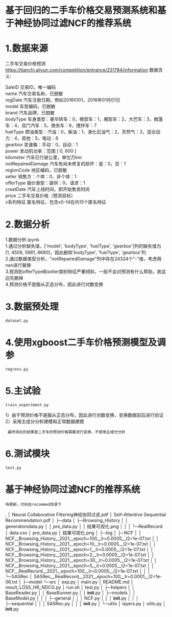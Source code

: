 # 基于回归的二手车价格交易预测系统和基于神经协同过滤NCF的推荐系统

# 1.数据来源  
二手车交易价格预测  	
https://tianchi.aliyun.com/competition/entrance/231784/information
数据含义:  

SaleID	交易ID，唯一编码  
name	汽车交易名称，已脱敏  
regDate	汽车注册日期，例如20160101，2016年01月01日  
model	车型编码，已脱敏  
brand	汽车品牌，已脱敏  
bodyType	车身类型：豪华轿车：0，微型车：1，厢型车：2，大巴车：3，敞篷车：4，双门汽车：5，商务车：6，搅拌车：7  
fuelType	燃油类型：汽油：0，柴油：1，液化石油气：2，天然气：3，混合动力：4，其他：5，电动：6  
gearbox	变速箱：手动：0，自动：1  
power	发动机功率：范围 [ 0, 600 ]  
kilometer	汽车已行驶公里，单位万km  
notRepairedDamage	汽车有尚未修复的损坏：是：0，否：1  
regionCode	地区编码，已脱敏  
seller	销售方：个体：0，非个体：1  
offerType	报价类型：提供：0，请求：1  
creatDate	汽车上线时间，即开始售卖时间  
price	二手车交易价格（预测目标）  
v系列特征	匿名特征，包含v0-14在内15个匿名特征  

# 2.数据分析   
1.数据分析.ipynb  
1.通过分析缺失值，['model', 'bodyType', 'fuelType', 'gearbox']列的缺失值为 [1, 4506, 5981, 8680]，因此删除'bodyType', 'fuelType', 'gearbox'列   
2.通过数据类型分析，"notRepairedDamage"列中存在24324个"-"值，考虑用nan进行替换   
3.观测到offerType和seller类别特征严重倾斜，一般不会对预测有什么帮助，故这边先删掉   
4.预测价格不是服从正态分布，因此进行对数变换  
	
# 3.数据预处理 
	dataset.py

# 4.使用xgboost二手车价格预测模型及调参 

	regress.py  

# 5.主试验 
	train_experiment.py

  1）由于预测价格不是服从正态分布，因此进行对数变换，变换数据前后进行验证  
  2）采用主成分分析建模和正常数据建模  
  
     最终得出的结果是二手车的预测价格需要进行变换，不使用主成分分析
  
# 6.测试模块 
	test.py
	
# 基于神经协同过滤NCF的推荐系统
	待更新，代码在recommed目录下
.
│  Neural Collaborative Filtering神经协同过滤.pdf
│  Self-Attentive Sequential Recommendation.pdf
│
├─data
│  ├─Browsing_History
│  │      generationdata.py
│  │      pre_data.py
│  │      结果可视化.png
│  │
│  └─RealRecord
│          data.csv
│          pre_data.py
│          结果可视化.png
│
├─log
│  ├─NCF
│  │      NCF__Browsing_History__2021__epoch=100__lr=0.0005__l2=1e-07.txt
│  │      NCF__Browsing_History__2021__epoch=10__lr=0.0005__l2=1e-07.txt
│  │      NCF__Browsing_History__2021__epoch=1__lr=0.0005__l2=1e-07.txt
│  │      NCF__Browsing_History__2021__epoch=2__lr=0.0005__l2=1e-07.txt
│  │      NCF__Browsing_History__2021__epoch=30__lr=0.0005__l2=1e-07.txt
│  │      NCF__Browsing_History__2021__epoch=5__lr=0.0005__l2=1e-07.txt
│  │      NCF__RealRecord__2021__epoch=100__lr=0.0005__l2=1e-07.txt
│  │
│  └─SASRec
│          SASRec__RealRecord__2021__epoch=100__lr=0.0001__l2=1e-06.txt
│
├─model
└─src
    │  exp.py
    │  main.py
    │  README.md
    │  result_LOSS_HR_NDCG.py
    │  run.sh
    │  test.py
    │
    ├─helpers
    │  │  BaseReader.py
    │  │  BaseRunner.py
    │  │  __init__.py
    │
    ├─models
    │  │  BaseModel.py
    │  │
    │  ├─general
    │  │  │  NCF.py
    │  │  │  __init__.py
    │  │
    │  ├─sequential
    │  │  │  SASRec.py
    │  │  │  __init__.py
    │
    └─utils
        │  layers.py
        │  utils.py
        │  __init__.py
	
